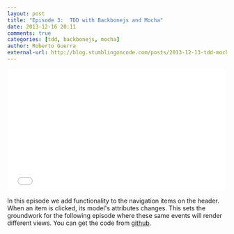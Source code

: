 ```yaml
---
layout: post
title: "Episode 3:  TDD with Backbonejs and Mocha"
date: 2013-12-16 20:11
comments: true
categories: [tdd, backbonejs, mocha]
author: Roberto Guerra
external-url: http://blog.stumblingoncode.com/posts/2013-12-13-tdd-mocha-backbone-3.html
---
```


<iframe src="//player.vimeo.com/video/81719161" width="500" height="281" frameborder="0" webkitallowfullscreen mozallowfullscreen allowfullscreen></iframe> 

In this episode we add functionality to the navigation items on the header. When an item is clicked, its model's attributes
changes. This sets the groundwork for the following episode where these same events will render different
views.
You can get the code from [github](https://github.com/uris77/tdd-mocha-screencast/tree/PartIII). 

